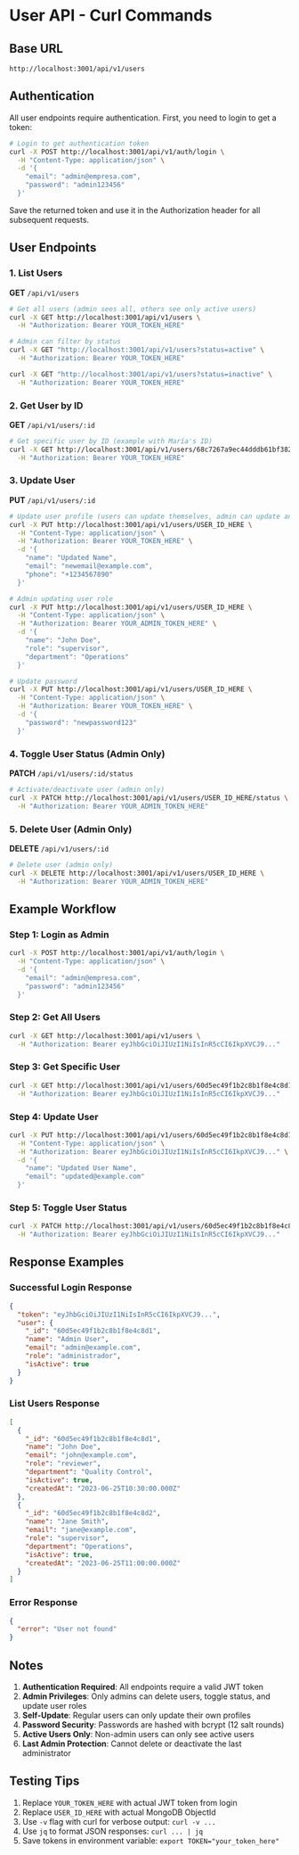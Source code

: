 # User API - Curl Commands

## Base URL
```
http://localhost:3001/api/v1/users
```

## Authentication
All user endpoints require authentication. First, you need to login to get a token:

```bash
# Login to get authentication token
curl -X POST http://localhost:3001/api/v1/auth/login \
  -H "Content-Type: application/json" \
  -d '{
    "email": "admin@empresa.com",
    "password": "admin123456"
  }'
```

Save the returned token and use it in the Authorization header for all subsequent requests.

## User Endpoints

### 1. List Users
**GET** `/api/v1/users`

```bash
# Get all users (admin sees all, others see only active users)
curl -X GET http://localhost:3001/api/v1/users \
  -H "Authorization: Bearer YOUR_TOKEN_HERE"

# Admin can filter by status
curl -X GET "http://localhost:3001/api/v1/users?status=active" \
  -H "Authorization: Bearer YOUR_TOKEN_HERE"

curl -X GET "http://localhost:3001/api/v1/users?status=inactive" \
  -H "Authorization: Bearer YOUR_TOKEN_HERE"
```

### 2. Get User by ID
**GET** `/api/v1/users/:id`

```bash
# Get specific user by ID (example with María's ID)
curl -X GET http://localhost:3001/api/v1/users/68c7267a9ec44dddb61bf382 \
  -H "Authorization: Bearer YOUR_TOKEN_HERE"
```

### 3. Update User
**PUT** `/api/v1/users/:id`

```bash
# Update user profile (users can update themselves, admin can update anyone)
curl -X PUT http://localhost:3001/api/v1/users/USER_ID_HERE \
  -H "Content-Type: application/json" \
  -H "Authorization: Bearer YOUR_TOKEN_HERE" \
  -d '{
    "name": "Updated Name",
    "email": "newemail@example.com",
    "phone": "+1234567890"
  }'

# Admin updating user role
curl -X PUT http://localhost:3001/api/v1/users/USER_ID_HERE \
  -H "Content-Type: application/json" \
  -H "Authorization: Bearer YOUR_ADMIN_TOKEN_HERE" \
  -d '{
    "name": "John Doe",
    "role": "supervisor",
    "department": "Operations"
  }'

# Update password
curl -X PUT http://localhost:3001/api/v1/users/USER_ID_HERE \
  -H "Content-Type: application/json" \
  -H "Authorization: Bearer YOUR_TOKEN_HERE" \
  -d '{
    "password": "newpassword123"
  }'
```

### 4. Toggle User Status (Admin Only)
**PATCH** `/api/v1/users/:id/status`

```bash
# Activate/deactivate user (admin only)
curl -X PATCH http://localhost:3001/api/v1/users/USER_ID_HERE/status \
  -H "Authorization: Bearer YOUR_ADMIN_TOKEN_HERE"
```

### 5. Delete User (Admin Only)
**DELETE** `/api/v1/users/:id`

```bash
# Delete user (admin only)
curl -X DELETE http://localhost:3001/api/v1/users/USER_ID_HERE \
  -H "Authorization: Bearer YOUR_ADMIN_TOKEN_HERE"
```

## Example Workflow

### Step 1: Login as Admin
```bash
curl -X POST http://localhost:3001/api/v1/auth/login \
  -H "Content-Type: application/json" \
  -d '{
    "email": "admin@empresa.com",
    "password": "admin123456"
  }'
```

### Step 2: Get All Users
```bash
curl -X GET http://localhost:3001/api/v1/users \
  -H "Authorization: Bearer eyJhbGciOiJIUzI1NiIsInR5cCI6IkpXVCJ9..."
```

### Step 3: Get Specific User
```bash
curl -X GET http://localhost:3001/api/v1/users/60d5ec49f1b2c8b1f8e4c8d1 \
  -H "Authorization: Bearer eyJhbGciOiJIUzI1NiIsInR5cCI6IkpXVCJ9..."
```

### Step 4: Update User
```bash
curl -X PUT http://localhost:3001/api/v1/users/60d5ec49f1b2c8b1f8e4c8d1 \
  -H "Content-Type: application/json" \
  -H "Authorization: Bearer eyJhbGciOiJIUzI1NiIsInR5cCI6IkpXVCJ9..." \
  -d '{
    "name": "Updated User Name",
    "email": "updated@example.com"
  }'
```

### Step 5: Toggle User Status
```bash
curl -X PATCH http://localhost:3001/api/v1/users/60d5ec49f1b2c8b1f8e4c8d1/status \
  -H "Authorization: Bearer eyJhbGciOiJIUzI1NiIsInR5cCI6IkpXVCJ9..."
```

## Response Examples

### Successful Login Response
```json
{
  "token": "eyJhbGciOiJIUzI1NiIsInR5cCI6IkpXVCJ9...",
  "user": {
    "_id": "60d5ec49f1b2c8b1f8e4c8d1",
    "name": "Admin User",
    "email": "admin@example.com",
    "role": "administrador",
    "isActive": true
  }
}
```

### List Users Response
```json
[
  {
    "_id": "60d5ec49f1b2c8b1f8e4c8d1",
    "name": "John Doe",
    "email": "john@example.com",
    "role": "reviewer",
    "department": "Quality Control",
    "isActive": true,
    "createdAt": "2023-06-25T10:30:00.000Z"
  },
  {
    "_id": "60d5ec49f1b2c8b1f8e4c8d2",
    "name": "Jane Smith",
    "email": "jane@example.com",
    "role": "supervisor",
    "department": "Operations",
    "isActive": true,
    "createdAt": "2023-06-25T11:00:00.000Z"
  }
]
```

### Error Response
```json
{
  "error": "User not found"
}
```

## Notes

1. **Authentication Required**: All endpoints require a valid JWT token
2. **Admin Privileges**: Only admins can delete users, toggle status, and update user roles
3. **Self-Update**: Regular users can only update their own profiles
4. **Password Security**: Passwords are hashed with bcrypt (12 salt rounds)
5. **Active Users Only**: Non-admin users can only see active users
6. **Last Admin Protection**: Cannot delete or deactivate the last administrator

## Testing Tips

1. Replace `YOUR_TOKEN_HERE` with actual JWT token from login
2. Replace `USER_ID_HERE` with actual MongoDB ObjectId
3. Use `-v` flag with curl for verbose output: `curl -v ...`
4. Use `jq` to format JSON responses: `curl ... | jq`
5. Save tokens in environment variable: `export TOKEN="your_token_here"`